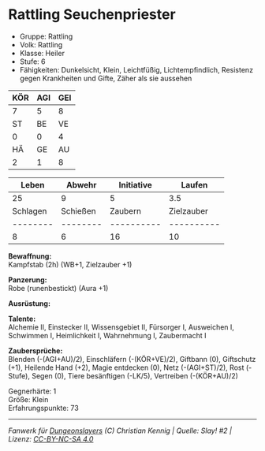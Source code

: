 # Rattling Seuchenpriester  
- Gruppe: Rattling  
- Volk: Rattling  
- Klasse: Heiler  
- Stufe: 6  
- Fähigkeiten: Dunkelsicht, Klein, Leichtfüßig, Lichtempfindlich, Resistenz gegen Krankheiten und Gifte, Zäher als sie aussehen  


| KÖR | AGI | GEI |  
| --- | --- | --- |  
| 7   | 5   | 8   |
| ST  | BE  | VE  |  
| 0   | 0   | 4   |
| HÄ  | GE  | AU  |  
| 2   | 1   | 8   |


| Leben    | Abwehr   | Initiative | Laufen     |
| -------- | -------- | ---------- | ---------- |
| 25       | 9        | 5          | 3.5        |
| Schlagen | Schießen | Zaubern    | Zielzauber |
| -------- | -------- | ---------- | ---------- |
| 8        | 6        | 16         | 10         |

**Bewaffnung:**  
Kampfstab (2h) (WB+1, Zielzauber +1)

**Panzerung:**  
Robe (runenbestickt) (Aura +1)

**Ausrüstung:**  


**Talente:**  
Alchemie II, Einstecker II, Wissensgebiet II, Fürsorger I, Ausweichen I, Schwimmen I, Heimlichkeit I, Wahrnehmung I, Zaubermacht I

**Zaubersprüche:**  
Blenden (-(AGI+AU)/2), Einschläfern (-(KÖR+VE)/2), Giftbann (0), Giftschutz (+1), Heilende Hand (+2), Magie entdecken (0), Netz (-(AGI+ST)/2), Rost (-Stufe), Segen (0), Tiere besänftigen (-LK/5), Vertreiben (-(KÖR+AU)/2)

Gegnerhärte: 1  
Größe: Klein  
Erfahrungspunkte: 73  



___
*Fanwerk für [Dungeonslayers](https://www.dungeonslayers.net/) (C) Christian Kennig | Quelle: Slay! #2 | Lizenz: [CC-BY-NC-SA 4.0](https://creativecommons.org/licenses/by-nc-sa/4.0/deed.de)*